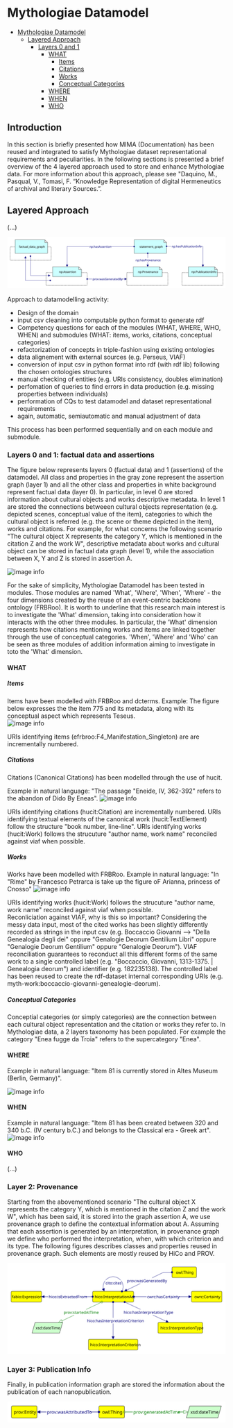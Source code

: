 # Mythologiae Datamodel 

- [Mythologiae Datamodel](#mythologiae-datamodel)
  * [Layered Approach](#layered-approach)
    + [Layers 0 and 1](#layers-0-and-1)
      - [WHAT](#what)
        * [Items](#items)
        * [Citations](#citations)
        * [Works](#works)
        * [Conceptual Categories](#conceptual-categories)
      - [WHERE](#where)
      - [WHEN](#when)
      - [WHO](#who)

## Introduction
In this section is briefly presented how MIMA (Documentation) has been reused and integrated to satisfy Mythologiae dataset representational requirements and peculiarities.
In the following sections is presented a brief overview of the 4 layered approach used to store and enhance Mythologiae data. 
For more information about this approach, please see "Daquino, M., Pasqual, V., Tomasi, F. “Knowledge Representation of digital Hermeneutics of archival and literary Sources.”.

## Layered Approach
(...)

![image info](datamodel-imgs/struttura_mima_np.svg)  

Approach to datamodelling activity:
* Design of the domain
* input csv cleaning into computable python format to generate rdf
* Competency questions for each of the modules (WHAT, WHERE, WHO, WHEN) and submodules (WHAT: items, works, citations, conceptual categories)
* refactorization of concepts in triple-fashion using existing ontologies
* data alignement with external sources (e.g. Perseus, VIAF)
* conversion of input csv in python format into rdf (with rdf lib) following the chosen ontologies structures
* manual checking of entities (e.g. URIs consistency, doubles elimination)
* perfomation of queries to find errors in data production (e.g. missing properties between individuals)
* performation of CQs to test datamodel and dataset representational requirements
* again, automatic, semiautomatic and manual adjustment of data

This process has been performed sequentially and on each module and submodule.

### Layers 0 and 1: factual data and assertions 

The figure below represents layers 0 (factual data) and 1 (assertions) of the datamodel. All class and properties in the gray zone represent the assertion graph (layer 1) and all the other class and properties in white background represent factual data (layer 0). In particular, in level 0 are stored information about cultural objects and works descriptive metadata. In level 1 are stored the connections betweeen cultural objects representation (e.g. depicted scenes, conceptual value of the item), categories to which the cultural object is referred (e.g. the scene or theme depicted in the item), works and citations. For example, for what concerns the following scenario "The cultural object X represents the category Y, which is mentioned in the citation Z and the work W", descriptive metadata about works and cultural object can be stored in factual data graph (level 1), while the association between X, Y and Z is stored in assertion A. 

![image info](datamodel-imgs/layer0_layer1.svg)  

For the sake of simplicity, Mythologiae Datamodel has been tested in modules. Those modules are named 'What', 'Where', 'When', 'Where' - the four dimensions created by the reuse of an event-centric backbone ontology (FRBRoo). It is worth to underline that this research main interest is to investigate the 'What' dimension, taking into consideration how it interacts with the other three modules. 
In particular, the 'What' dimension represents how citations mentioning works and items are linked together through the use of conceptual categories. 'When', 'Where' and 'Who' can be seen as three modules of addition information aiming to investigate in toto the 'What' dimension. 

#### WHAT
##### Items
Items have been modelled with FRBRoo and dcterms. 
Example: The figure below expresses the the item 775 and its metadata, along with its conceptual aspect which represents Teseus.    
![image info](datamodel-imgs/what-items.svg)

URIs identifying items (efrbroo:F4_Manifestation_Singleton) are are incrementally numbered. 

##### Citations
Citations (Canonical Citations) has been modelled through the use of hucit.  

Example in natural language: "The passage "Eneide, IV, 362-392" refers to the abandon of Dido By Eneas". 
![image info](datamodel-imgs/what-citations.svg)

URIs identifying citations (hucit:Citation) are incrementally numbered. URIs identifying textual elements of the canonical work (hucit:TextElement) follow the structure "book number, line-line". URIs identifying works (hucit:Work) follows the strucuture "author name, work name" reconciled against viaf when possible.  


##### Works
Works have been modelled with FRBRoo. 
Example in natural language: "In "Rime" by Francesco Petrarca is take up the figure oF Arianna, princess of Cnosso"
![image info](datamodel-imgs/what-works.svg)

URIs identifying works (hucit:Work) follows the strucuture "author name, work name" reconciled against viaf when possible.  
Reconliciation against VIAF, why is this so important? 
Considering the messy data input, most of the cited works has been slightly differently recorded as strings in the input csv (e.g. Boccaccio Giovanni --> "Della Genealogia degli dei" oppure "Genalogie Deorum Gentilium Libri" oppure "Genalogie Deorum Gentilium" oppure "Genalogie Deorum"). VIAF reconciliation guarantees to reconduct all this different forms of the same work to a single controlled label (e.g. "Boccaccio, Giovanni, 1313-1375. | Genealogia deorum") and identifier (e.g. 182235138). The controlled label has been reused to create the rdf-dataset internal corresponding URIs (e.g. myth-work:boccaccio-giovanni-genealogie-deorum).

##### Conceptual Categories
Conceptial categories (or simply categories) are the connection between each cultural object representation and the citation or works they refer to. In Mythologiae data, a 2 layers taxonomy has been populated. For example the category "Enea fugge da Troia" refers to the supercategory "Enea". 

#### WHERE 

Example in natural language: "Item 81 is currently stored in Altes Museum (Berlin, Germany)". 

![image info](datamodel-imgs/where-museo-citta-nazione.svg)

#### WHEN 
Example in natural language: "Item 81 has been created between 320 and 340 b.C. (IV century b.C.) and belongs to the Classical era - Greek art".
![image info](datamodel-imgs/when-items.svg)

#### WHO 

(...)

### Layer 2: Provenance
Starting from the abovementioned scenario "The cultural object X represents the category Y, which is mentioned in the citation Z and the work W", which has been said, it is stored into the graph assertion A, we use provenance graph to define the contextual information about A. Assuming that each assertion is generated by an interpretation, in provenance graph we define who performed the interpretation, when, with which criterion and its type. 
The following figures describes classes and properties reused in provenance graph. Such elements are mostly reused by HiCo and PROV. 

![image info](datamodel-imgs/layer2.svg)

### Layer 3: Publication Info
Finally, in publication information graph are stored the information about the publication of each nanopublication. 

![image info](datamodel-imgs/layer3.svg)


